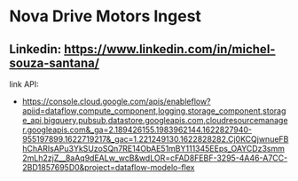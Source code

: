# Nova Drive Motors Ingest
## Linkedin: https://www.linkedin.com/in/michel-souza-santana/

link API:
* https://console.cloud.google.com/apis/enableflow?apiid=dataflow,compute_component,logging,storage_component,storage_api,bigquery,pubsub,datastore.googleapis.com,cloudresourcemanager.googleapis.com&_ga=2.189426155.1983962144.1622827940-955197899.1622719217&_gac=1.221249130.1622828282.Cj0KCQjwnueFBhChARIsAPu3YkSUzoSQn7RE14ObAE51mBY111345EEps_OAYCDz3smm2mLh2zjZ__8aAq9dEALw_wcB&wdLOR=cFAD8FEBF-3295-4A46-A7CC-2BD1857695D0&project=dataflow-modelo-flex
